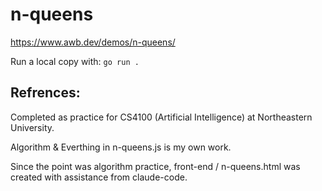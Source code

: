 # n-queens

https://www.awb.dev/demos/n-queens/

Run a local copy with: `go run .`

## Refrences:
Completed as practice for CS4100 (Artificial Intelligence) at Northeastern University.

Algorithm & Everthing in n-queens.js is my own work.

Since the point was algorithm practice, front-end / n-queens.html was created with assistance from claude-code.
